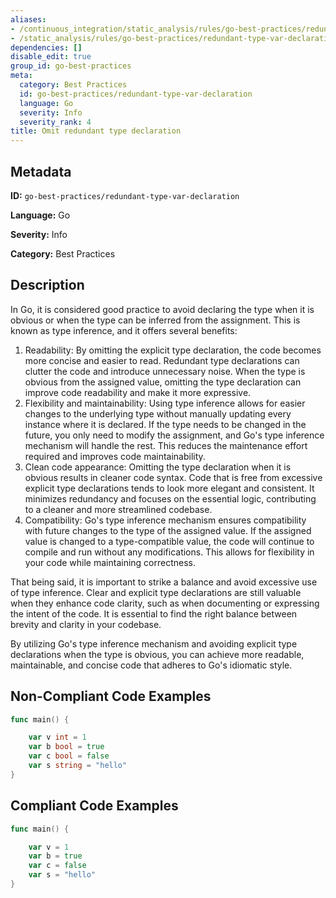 ```yaml
---
aliases:
- /continuous_integration/static_analysis/rules/go-best-practices/redundant-type-var-declaration
- /static_analysis/rules/go-best-practices/redundant-type-var-declaration
dependencies: []
disable_edit: true
group_id: go-best-practices
meta:
  category: Best Practices
  id: go-best-practices/redundant-type-var-declaration
  language: Go
  severity: Info
  severity_rank: 4
title: Omit redundant type declaration
---
```

<!--  SOURCED FROM https://github.com/DataDog/datadog-static-analyzer-rule-docs -->


## Metadata
**ID:** `go-best-practices/redundant-type-var-declaration`

**Language:** Go

**Severity:** Info

**Category:** Best Practices

## Description
In Go, it is considered good practice to avoid declaring the type when it is obvious or when the type can be inferred from the assignment. This is known as type inference, and it offers several benefits:

1.  Readability: By omitting the explicit type declaration, the code becomes more concise and easier to read. Redundant type declarations can clutter the code and introduce unnecessary noise. When the type is obvious from the assigned value, omitting the type declaration can improve code readability and make it more expressive.
2.  Flexibility and maintainability: Using type inference allows for easier changes to the underlying type without manually updating every instance where it is declared. If the type needs to be changed in the future, you only need to modify the assignment, and Go's type inference mechanism will handle the rest. This reduces the maintenance effort required and improves code maintainability.
3.  Clean code appearance: Omitting the type declaration when it is obvious results in cleaner code syntax. Code that is free from excessive explicit type declarations tends to look more elegant and consistent. It minimizes redundancy and focuses on the essential logic, contributing to a cleaner and more streamlined codebase.
4.  Compatibility: Go's type inference mechanism ensures compatibility with future changes to the type of the assigned value. If the assigned value is changed to a type-compatible value, the code will continue to compile and run without any modifications. This allows for flexibility in your code while maintaining correctness.

That being said, it is important to strike a balance and avoid excessive use of type inference. Clear and explicit type declarations are still valuable when they enhance code clarity, such as when documenting or expressing the intent of the code. It is essential to find the right balance between brevity and clarity in your codebase.

By utilizing Go's type inference mechanism and avoiding explicit type declarations when the type is obvious, you can achieve more readable, maintainable, and concise code that adheres to Go's idiomatic style.


## Non-Compliant Code Examples
```go
func main() {

    var v int = 1
    var b bool = true
    var c bool = false
    var s string = "hello"
}
```

## Compliant Code Examples
```go
func main() {

    var v = 1
    var b = true
    var c = false
    var s = "hello"
}
```
